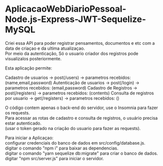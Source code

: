 # AplicacaoWebDiarioPessoal-Node.js-Express-JWT-Sequelize-MySQL

Criei essa API para poder registrar pensamentos, documentos e etc com a data de criaçao e da ultima atualizaçao.   
Por meio da autenticação, Só o usuario criador dos registros pode visualizalos posteriormente.

Esta aplicação permite:

  Cadastro de usuarios -> post(/users) -> parametros recebidos: (name,email,password)
  Autenticação de usuarios -> post(/login) -> parametros recebidos: (email,password)
  Cadastro de Registros -> post(/registers) -> parametros recebidos: (contents)
  Consulta de registros por usuario -> get(/registers) -> parametros recebidos: ()

O código contem apenas o back-end do servidor, use o Insomnia para fazer os requests.          
Para acessar as rotas de cadastro e consulta de registros, o usuário precisa estar autenticado.         
(usar o token gerado na criação do usuario para fazer as requests).     
      
Para iniciar a Aplicaçao:    
configurar credenciais do banco de dados em src/config/database.js.
digitar o comando "npm i" para baixar as dependencias.   
digitar o comando "yarn sequelize db:migrate" para criar o banco de dados.     
digitar "npm src/server.js" para iniciar o servidor.    
